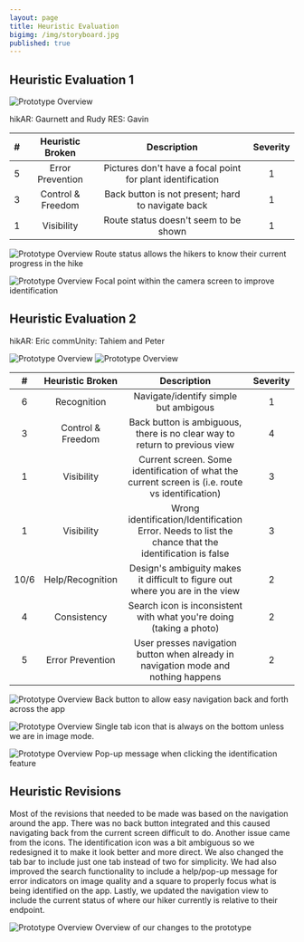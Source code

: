 ```yaml
---
layout: page
title: Heuristic Evaluation
bigimg: /img/storyboard.jpg
published: true
---
```


## Heuristic Evaluation 1

![Prototype Overview](/img/eval1.jpg)

hikAR: Gaurnett and Rudy
RES: Gavin 

| # | Heuristic Broken | Description | Severity |
| :----: | :----: | :----: | :----: |
| 5 | Error Prevention | Pictures don't have a focal point for plant identification | 1 |
| 3 | Control & Freedom | Back button is not present; hard to navigate back | 1 |
| 1 | Visibility | Route status doesn't seem to be shown | 1 |

![Prototype Overview](/img/nav.jpg)
Route status allows the hikers to know their current progress in the hike

![Prototype Overview](/img/camera.JPG)
Focal point within the camera screen to improve identification

## Heuristic Evaluation 2

hikAR: Eric
commUnity: Tahiem and Peter

![Prototype Overview](/img/eval2.jpg)
![Prototype Overview](/img/eval3.jpg)

| # | Heuristic Broken | Description | Severity |
| :----: | :----: | :----: | :----: |
| 6 | Recognition | Navigate/identify simple but ambigous | 1 |
| 3 | Control & Freedom | Back button is ambiguous, there is no clear way to return to previous view | 4 |
| 1 | Visibility | Current screen. Some identification of what the current screen is (i.e. route vs identification) | 3 |
| 1 | Visibility | Wrong identification/Identification Error. Needs to list the chance that the identification is false | 3 |
| 10/6 | Help/Recognition | Design's ambiguity makes it difficult to figure out where you are in the view | 2 |
| 4 | Consistency | Search icon is inconsistent with what you're doing (taking a photo) | 2 |
| 5 | Error Prevention | User presses navigation button when already in navigation mode and nothing happens | 2 |

![Prototype Overview](/img/back.jpg)
Back button to allow easy navigation back and forth across the app

![Prototype Overview](/img/tab.JPG)
Single tab icon that is always on the bottom unless we are in image mode.

![Prototype Overview](/img/error.jpg)
Pop-up message when clicking the identification feature 

## Heuristic Revisions 

Most of the revisions that needed to be made was based on the navigation around the app. There was no back button integrated and this caused navigating back from the current screen difficult to do. Another issue came from the icons. The identification icon was a bit ambiguous so we redesigned it to make it look better and more direct. We also changed the tab bar to include just one tab instead of two for simplicity. We had also improved the search functionality to include a help/pop-up message for error indicators on image quality and a square to properly focus what is being identified on the app. Lastly, we updated the navigation view to include the current status of where our hiker currently is relative to their endpoint.

![Prototype Overview](/img/overview.jpg)
Overview of our changes to the prototype

